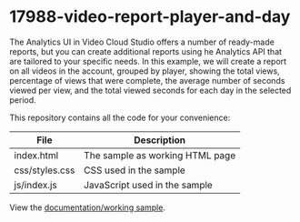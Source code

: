 # 17988-video-report-player-and-day
The Analytics UI in Video Cloud Studio offers a number of ready-made reports, but you can create additional reports using he Analytics API that are tailored to your specific needs. In this example, we will create a report on all videos in the account, grouped by player, showing the total views, percentage of views that were complete, the average number of seconds viewed per view, and the total viewed seconds for each day in the selected period.

This repository contains all the code for your convenience:

<table>
	<thead>
		<th>File</th>
		<th>Description</th>
	</thead>
	<tr>
		<td>index.html</td>
		<td>The sample as working HTML page</td>
	</tr>
	<tr>
		<td>css/styles.css</td>
		<td>CSS used in the sample</td>
	</tr>
	<tr>
		<td>js/index.js</td>
		<td>JavaScript used in the sample</td>
	</tr>
</table>

View the [documentation/working sample]().
